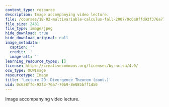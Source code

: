 ```yaml
---
content_type: resource
description: Image accompanying video lecture.
file: /courses/18-02-multivariable-calculus-fall-2007/0c6a8ffd92f376a770b98e085bff1d50_29.jpg
file_size: 2431
file_type: image/jpeg
hide_download: true
hide_download_original: null
image_metadata:
  caption: ''
  credit: ''
  image-alt: ''
learning_resource_types: []
license: https://creativecommons.org/licenses/by-nc-sa/4.0/
ocw_type: OCWImage
resourcetype: Image
title: 'Lecture 29: Divergence Theorem (cont.)'
uid: 0c6a8ffd-92f3-76a7-70b9-8e085bff1d50
---
```

Image accompanying video lecture.
